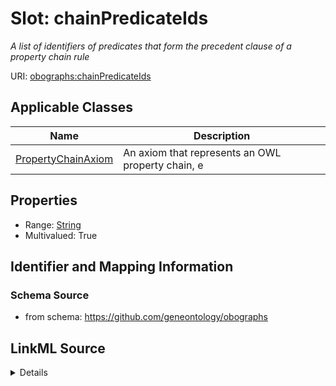 # Slot: chainPredicateIds
_A list of identifiers of predicates that form the precedent clause of a property chain rule_


URI: [obographs:chainPredicateIds](https://github.com/geneontology/obographs/chainPredicateIds)



<!-- no inheritance hierarchy -->




## Applicable Classes

| Name | Description |
| --- | --- |
[PropertyChainAxiom](PropertyChainAxiom.md) | An axiom that represents an OWL property chain, e






## Properties

* Range: [String](String.md)
* Multivalued: True








## Identifier and Mapping Information







### Schema Source


* from schema: https://github.com/geneontology/obographs




## LinkML Source

<details>
```yaml
name: chainPredicateIds
description: A list of identifiers of predicates that form the precedent clause of
  a property chain rule
from_schema: https://github.com/geneontology/obographs
rank: 1000
multivalued: true
alias: chainPredicateIds
domain_of:
- PropertyChainAxiom
range: string

```
</details>